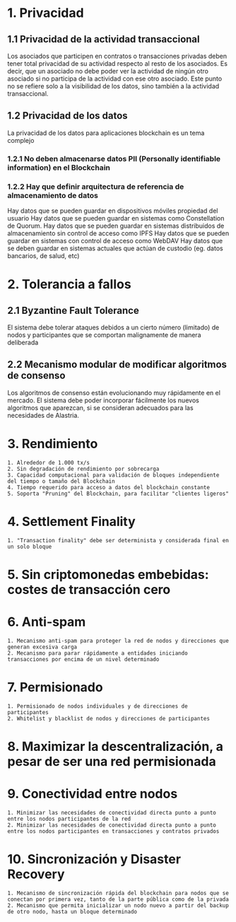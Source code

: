 # 1. Privacidad

## 1.1 Privacidad de la actividad transaccional
Los asociados que participen en contratos o transacciones privadas deben tener total privacidad de su actividad respecto al resto de los asociados. Es decir, que un asociado no debe poder ver la actividad de ningún otro asociado si no participa de la actividad con ese otro asociado. Este punto no se refiere solo a la visibilidad de los datos, sino también a la actividad transaccional.

## 1.2 Privacidad de los datos
La privacidad de los datos para aplicaciones blockchain es un tema complejo

### 1.2.1 No deben almacenarse datos PII (Personally identifiable information) en el Blockchain

### 1.2.2 Hay que definir arquitectura de referencia de almacenamiento de datos
Hay datos que se pueden guardar en dispositivos móviles propiedad del usuario
Hay datos que se pueden guardar en sistemas como Constellation de Quorum.
Hay datos que se pueden guardar en sistemas distribuidos de almacenamiento sin control de acceso como IPFS
Hay datos que se pueden guardar en sistemas con control de acceso como WebDAV
Hay datos que se deben guardar en sistemas actuales que actúan de custodio (eg. datos bancarios, de salud, etc)

# 2. Tolerancia a fallos

## 2.1 Byzantine Fault Tolerance
El sistema debe tolerar ataques debidos a un cierto número (limitado) de nodos y participantes que se comportan malignamente de manera deliberada

## 2.2 Mecanismo modular de modificar algoritmos de consenso
Los algoritmos de consenso están evolucionando muy rápidamente en el mercado. El sistema debe poder incorporar fácilmente los nuevos algoritmos que aparezcan, si se consideran adecuados para las necesidades de Alastria.

# 3. Rendimiento
    1. Alrededor de 1.000 tx/s
    2. Sin degradación de rendimiento por sobrecarga
    3. Capacidad computacional para validación de bloques independiente del tiempo o tamaño del Blockchain
    4. Tiempo requerido para acceso a datos del blockchain constante
    5. Soporta "Pruning" del Blockchain, para facilitar "clientes ligeros"


# 4. Settlement Finality
    1. "Transaction finality" debe ser determinista y considerada final en un solo bloque


# 5. Sin criptomonedas embebidas: costes de transacción cero


# 6. Anti-spam
    1. Mecanismo anti-spam para proteger la red de nodos y direcciones que generan excesiva carga
    2. Mecanismo para parar rápidamente a entidades iniciando transacciones por encima de un nivel determinado

# 7. Permisionado
    1. Permisionado de nodos individuales y de direcciones de participantes
    2. Whitelist y blacklist de nodos y direcciones de participantes


# 8. Maximizar la descentralización, a pesar de ser una red permisionada

# 9. Conectividad entre nodos
    1. Minimizar las necesidades de conectividad directa punto a punto entre los nodos participantes de la red
    2. Minimizar las necesidades de conectividad directa punto a punto entre los nodos participantes en transacciones y contratos privados

# 10. Sincronización y Disaster Recovery
    1. Mecanismo de sincronización rápida del blockchain para nodos que se conectan por primera vez, tanto de la parte pública como de la privada
    2. Mecanismo que permita inicializar un nodo nuevo a partir del backup de otro nodo, hasta un bloque determinado

